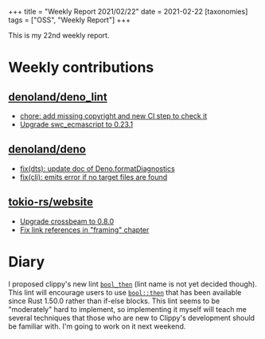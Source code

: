 +++
title = "Weekly Report 2021/02/22"
date = 2021-02-22
[taxonomies]
tags = ["OSS", "Weekly Report"]
+++

This is my 22nd weekly report.

<!-- more -->

# Weekly contributions

## [denoland/deno_lint](https://github.com/denoland/deno_lint)

- [chore: add missing copyright and new CI step to check it](https://github.com/denoland/deno_lint/pull/617)
- [Upgrade swc_ecmascript to 0.23.1](https://github.com/denoland/deno_lint/pull/616)

## [denoland/deno](https://github.com/denoland/deno)

- [fix(dts): update doc of Deno.formatDiagnostics](https://github.com/denoland/deno/pull/9564)
- [fix(cli): emits error if no target files are found](https://github.com/denoland/deno/pull/9527)

## [tokio-rs/website](https://github.com/tokio-rs/website)

- [Upgrade crossbeam to 0.8.0](https://github.com/tokio-rs/website/pull/552)
- [Fix link references in "framing" chapter](https://github.com/tokio-rs/website/pull/549)


# Diary

I proposed clippy's new lint [`bool_then`](https://github.com/rust-lang/rust-clippy/issues/6760) (lint name is not yet decided though). This lint will encourage users to use [`bool::then`](https://doc.rust-lang.org/std/primitive.bool.html#method.then) that has been available since Rust 1.50.0 rather than if-else blocks.
This lint seems to be "moderately" hard to implement, so implementing it myself will teach me several techniques that those who are new to Clippy's development should be familiar with. I'm going to work on it next weekend.
